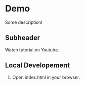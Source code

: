 # Demo

Some description!

## Subheader

Watch tutorial on Youtube.

## Local Developement

1. Open index.html in your browser.